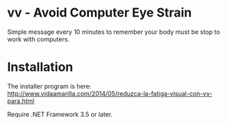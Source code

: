 # vv - Avoid Computer Eye Strain

Simple message every 10 minutes to remember your body must be stop to work with computers.

# Installation

The installer program is here: http://www.vidaamarilla.com/2014/05/reduzca-la-fatiga-visual-con-vv-para.html

Require .NET Framework 3.5 or later.
